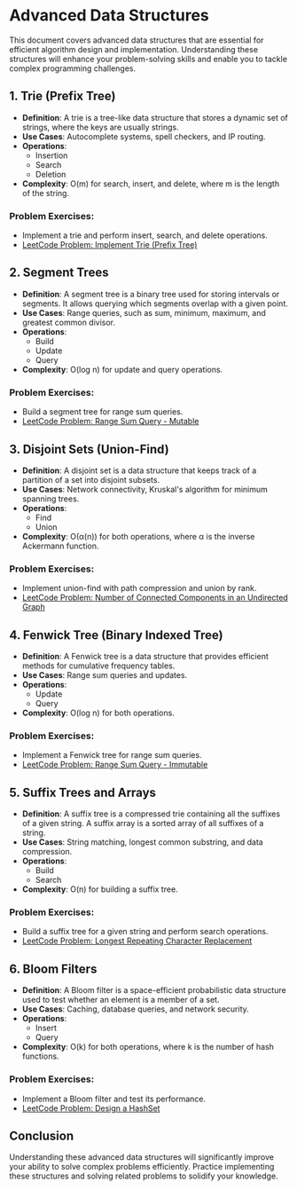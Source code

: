 # Advanced Data Structures

This document covers advanced data structures that are essential for efficient algorithm design and implementation. Understanding these structures will enhance your problem-solving skills and enable you to tackle complex programming challenges.

## 1. Trie (Prefix Tree)
- **Definition**: A trie is a tree-like data structure that stores a dynamic set of strings, where the keys are usually strings.
- **Use Cases**: Autocomplete systems, spell checkers, and IP routing.
- **Operations**:
  - Insertion
  - Search
  - Deletion
- **Complexity**: O(m) for search, insert, and delete, where m is the length of the string.

### Problem Exercises:
- Implement a trie and perform insert, search, and delete operations.
- [LeetCode Problem: Implement Trie (Prefix Tree)](https://leetcode.com/problems/implement-trie-prefix-tree/)

## 2. Segment Trees
- **Definition**: A segment tree is a binary tree used for storing intervals or segments. It allows querying which segments overlap with a given point.
- **Use Cases**: Range queries, such as sum, minimum, maximum, and greatest common divisor.
- **Operations**:
  - Build
  - Update
  - Query
- **Complexity**: O(log n) for update and query operations.

### Problem Exercises:
- Build a segment tree for range sum queries.
- [LeetCode Problem: Range Sum Query - Mutable](https://leetcode.com/problems/range-sum-query-mutable/)

## 3. Disjoint Sets (Union-Find)
- **Definition**: A disjoint set is a data structure that keeps track of a partition of a set into disjoint subsets.
- **Use Cases**: Network connectivity, Kruskal's algorithm for minimum spanning trees.
- **Operations**:
  - Find
  - Union
- **Complexity**: O(α(n)) for both operations, where α is the inverse Ackermann function.

### Problem Exercises:
- Implement union-find with path compression and union by rank.
- [LeetCode Problem: Number of Connected Components in an Undirected Graph](https://leetcode.com/problems/number-of-connected-components-in-an-undirected-graph/)

## 4. Fenwick Tree (Binary Indexed Tree)
- **Definition**: A Fenwick tree is a data structure that provides efficient methods for cumulative frequency tables.
- **Use Cases**: Range sum queries and updates.
- **Operations**:
  - Update
  - Query
- **Complexity**: O(log n) for both operations.

### Problem Exercises:
- Implement a Fenwick tree for range sum queries.
- [LeetCode Problem: Range Sum Query - Immutable](https://leetcode.com/problems/range-sum-query-immutable/)

## 5. Suffix Trees and Arrays
- **Definition**: A suffix tree is a compressed trie containing all the suffixes of a given string. A suffix array is a sorted array of all suffixes of a string.
- **Use Cases**: String matching, longest common substring, and data compression.
- **Operations**:
  - Build
  - Search
- **Complexity**: O(n) for building a suffix tree.

### Problem Exercises:
- Build a suffix tree for a given string and perform search operations.
- [LeetCode Problem: Longest Repeating Character Replacement](https://leetcode.com/problems/longest-repeating-character-replacement/)

## 6. Bloom Filters
- **Definition**: A Bloom filter is a space-efficient probabilistic data structure used to test whether an element is a member of a set.
- **Use Cases**: Caching, database queries, and network security.
- **Operations**:
  - Insert
  - Query
- **Complexity**: O(k) for both operations, where k is the number of hash functions.

### Problem Exercises:
- Implement a Bloom filter and test its performance.
- [LeetCode Problem: Design a HashSet](https://leetcode.com/problems/design-hashset/)

## Conclusion
Understanding these advanced data structures will significantly improve your ability to solve complex problems efficiently. Practice implementing these structures and solving related problems to solidify your knowledge.